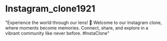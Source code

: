 # Instagram_clone1921
"Experience the world through our lens! 📸 Welcome to our Instagram clone, where moments become memories. Connect, share, and explore in a vibrant community like never before. #InstaClone"
